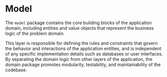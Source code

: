 Model
======
The `model` package contains the core building blocks of the application domain, including entities and value objects
that represent the business logic of the problem domain.

This layer is responsible for defining the rules and constraints that govern the behavior and interactions of the
application entities, and is independent of any specific implementation details such as databases or user interfaces.
By separating the domain logic from other layers of the application, the domain package promotes modularity, 
testability, and maintainability of the codebase.
